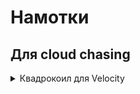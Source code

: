 # Намотки

## Для cloud chasing

<details> 
  <summary> Квадрокоил для Velocity </summary>
  > Материал: 0,4 кантал  
  Оправка: 2,5 мм  
  Витков: 11 витков  
  Тип: микрокоил  
  Сопротивление: ~0.3 Ом  
  
  4 спирали устанавливаем в Velocity, по две с каждой стороны, распологаем друг над другом.  
  Парить на мощности 70W-100W  
</details> 

